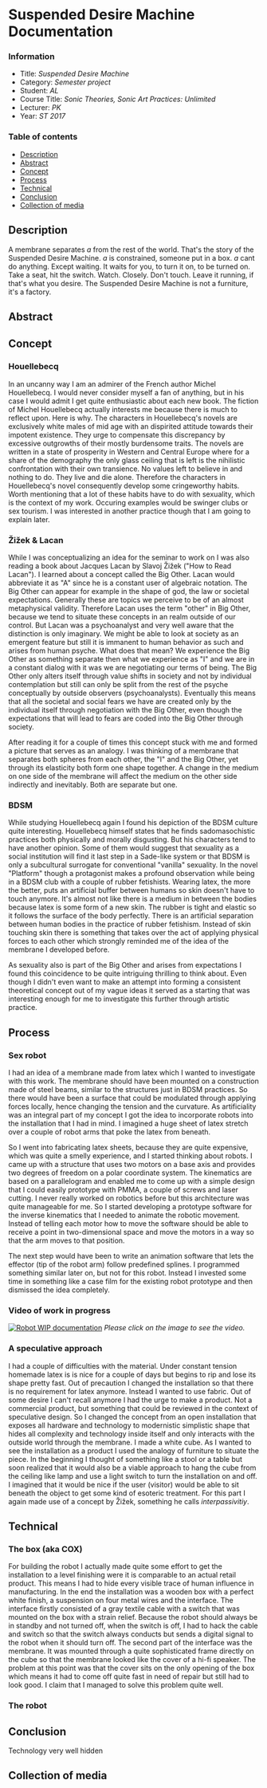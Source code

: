 # Suspended Desire Machine Documentation

### Information    
* Title: _Suspended Desire Machine_
* Category: _Semester project_
* Student: _AL_
* Course Title: _Sonic Theories, Sonic Art Practices: Unlimited_
* Lecturer: _PK_
* Year: _ST 2017_


### Table of contents
* [Description](#description)
* [Abstract](#abstract)
* [Concept](#concept)
* [Process](#process)
* [Technical](#technical)
* [Conclusion](#conclusion)
* [Collection of media](#collection-of-media)

## Description

A membrane separates _a_ from the rest of the world. That's the story of the Suspended Desire Machine. _a_ is constrained, someone put in a box. _a_ cant do anything. Except waiting. It waits for you, to turn it on, to be turned on. Take a seat, hit the switch. Watch. Closely. Don't touch. Leave it running, if that's what you desire. The Suspended Desire Machine is not a furniture, it's a factory.

## Abstract

## Concept

### Houellebecq

In an uncanny way I am an admirer of the French author Michel Houellebecq. I would never consider myself a fan of anything, but in his case I would admit I get quite enthusiastic about each new book. The fiction of Michel Houellebecq actually interests me because there is much to reflect upon. Here is why. The characters in Houellebecq's novels are exclusively white males of mid age with an dispirited attitude towards their impotent existence. They urge to compensate this discrepancy by excessive outgrowths of their mostly burdensome traits. The novels are written in a state of prosperity in Western and Central Europe where for a share of the demography the only glass ceiling that is left is the nihilistic confrontation with their own transience. No values left to believe in and nothing to do. They live and die alone. Therefore the characters in Houellebecq's novel consequently develop some cringeworthy habits. Worth mentioning that a lot of these habits have to do with sexuality, which is the context of my work. Occuring examples would be swinger clubs or sex tourism. I was interested in another practice though that I am going to explain later.

### Žižek & Lacan

While I was conceptualizing an idea for the seminar to work on I was also reading a book about Jacques Lacan by Slavoj Žižek ("How to Read Lacan"). I learned about a concept called the Big Other. Lacan would abbreviate it as "A" since he is a constant user of algebraic notation. The Big Other can appear for example in the shape of god, the law or societal expectations. Generally these are topics we perceive to be of an almost metaphysical validity. Therefore Lacan uses the term "other" in Big Other, because we tend to situate these concepts in an realm outside of our control. But Lacan was a psychoanalyst and very well aware that the distinction is only imaginary. We might be able to look at society as an emergent feature but still it is immanent to human behavior as such and arises from human psyche. What does that mean? We experience the Big Other as something separate then what we experience as "I" and we are in a constant dialog with it was we are negotiating our terms of being. The Big Other only alters itself through value shifts in society and not by individual contemplation but still can only be split from the rest of the psyche conceptually by outside observers (psychoanalysts). Eventually this means that all the societal and social fears we have are created only by the individual itself through negotiation with the Big Other, even though the expectations that will lead to fears are coded into the Big Other through society.

After reading it for a couple of times this concept stuck with me and formed a picture that serves as an analogy. I was thinking of a membrane that separates both spheres from each other, the "I" and the Big Other, yet through its elasticity both form one shape together. A change in the medium on one side of the membrane will affect the medium on the other side indirectly and inevitably. Both are separate but one.

### BDSM

While studying Houellebecq again I found his depiction of the BDSM culture quite interesting. Houellebecq himself states that he finds sadomasochistic practices both physically and morally disgusting. But his characters tend to have another opinion. Some of them would suggest that sexuality as a social institution will find it last step in a Sade-like system or that BDSM is only a subcultural surrogate for conventional "vanilla" sexuality. In the novel "Platform" though a protagonist makes a profound observation while being in a BDSM club with a couple of rubber fetishists. Wearing latex, the more the better, puts an artificial buffer between humans so skin doesn't have to touch anymore. It's almost not like there is a medium in between the bodies because latex is some form of a new skin. The rubber is tight and elastic so it follows the surface of the body perfectly. There is an artificial separation between human bodies in the practice of rubber fetishism. Instead of skin touching skin there is something that takes over the act of applying physical forces to each other which strongly reminded me of the idea of the membrane I developed before.

As sexuality also is part of the Big Other and arises from expectations I found this coincidence to be quite intriguing thrilling to think about. Even though I didn't even want to make an attempt into forming a consistent theoretical concept out of my vague ideas it served as a starting that was interesting enough for me to investigate this further through artistic practice.

## Process

### Sex robot

I had an idea of a membrane made from latex which I wanted to investigate with this work. The membrane should have been mounted on a construction made of steel beams, similar to the structures just in BDSM practices. So there would have been a surface that could be modulated through applying forces locally, hence changing the tension and the curvature. As artificiality was an integral part of my concept I got the idea to incorporate robots into the installation that I had in mind. I imagined a huge sheet of latex stretch over a couple of robot arms that poke the latex from beneath.

So I went into fabricating latex sheets, because they are quite expensive, which was quite a smelly experience, and I started thinking about robots. I came up with a structure that uses two motors on a base axis and provides two degrees of freedom on a polar coordinate system. The kinematics are based on a parallelogram and enabled me to come up with a simple design that I could easily prototype with PMMA, a couple of screws and laser cutting. I never really worked on robotics before but this architecture was quite manageable for me. So I started developing a prototype software for the inverse kinematics that I needed to animate the robotic movement. Instead of telling each motor how to move the software should be able to receive a point in two-dimensional space and move the motors in a way so that the arm moves to that position.

The next step would have been to write an animation software that lets the effector (tip of the robot arm) follow predefined splines. I programmed something similar later on, but not for this robot. Instead I invested some time in something like a case film for the existing robot prototype and then dismissed the idea completely.

### Video of work in progress

[![Robot WIP documentation](images/thumbnail.png)](https://www.youtube.com/watch?v=E3HFKed5_sM)
_Please click on the image to see the video._

### A speculative approach

I had a couple of difficulties with the material. Under constant tension homemade latex is is nice for a couple of days but begins to rip and lose its shape pretty fast. Out of precaution I changed the installation so that there is no requirement for latex anymore. Instead I wanted to use fabric. Out of some desire I can't recall anymore I had the urge to make a product. Not a commercial product, but something that could be reviewed in the context of speculative design. So I changed the concept from an open installation that exposes all hardware and technology to modernistic simplistic shape that hides all complexity and technology inside itself and only interacts with the outside world through the membrane. I made a white cube. As I wanted to see the installation as a product I used the analogy of furniture to situate the piece. In the beginning I thought of something like a stool or a table but soon realized that it would also be a viable approach to hang the cube from the ceiling like lamp and use a light switch to turn the installation on and off. I imagined that it would be nice if the user (visitor) would be able to sit beneath the object to get some kind of esoteric treatment. For this part I again made use of a concept by Žižek, something he calls _interpassivitiy_.

## Technical

### The box (aka COX)

For building the robot I actually made quite some effort to get the installation to a level finishing were it is comparable to an actual retail product. This means I had to hide every visible trace of human influence in manufacturing. In the end the installation was a wooden box with a perfect white finish, a suspension on four metal wires and the interface. The interface firstly consisted of a gray textile cable with a switch that was mounted on the box with a strain relief. Because the robot should always be in standby and not turned off, when the switch is off, I had to hack the cable and switch so that the switch always conducts but sends a digital signal to the robot when it should turn off. The second part of the interface was the membrane. It was mounted through a quite sophisticated frame directly on the cube so that the membrane looked like the cover of a hi-fi speaker. The problem at this point was that the cover sits on the only opening of the box which means it had to come off quite fast in need of repair but still had to look good. I claim that I managed to solve this problem quite well.

### The robot

## Conclusion

Technology very well hidden

## Collection of media